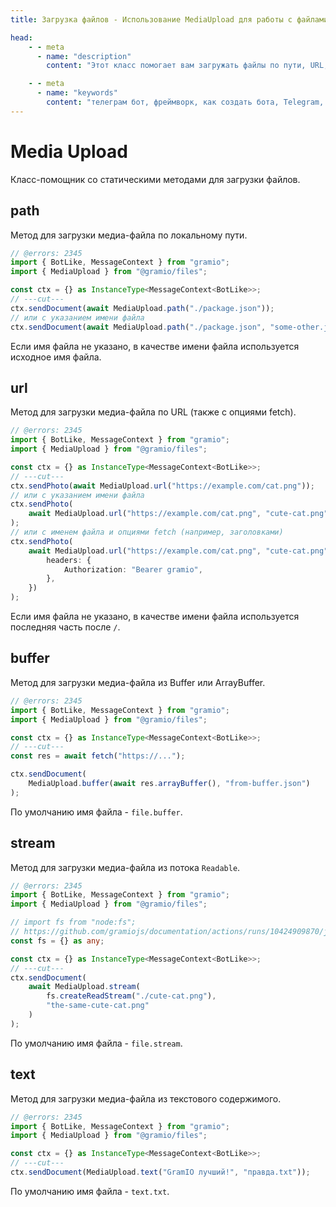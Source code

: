```yaml
---
title: Загрузка файлов - Использование MediaUpload для работы с файлами

head:
    - - meta
      - name: "description"
        content: "Этот класс помогает вам загружать файлы по пути, URL, потоку, буферу или тексту"

    - - meta
      - name: "keywords"
        content: "телеграм бот, фреймворк, как создать бота, Telegram, Telegram Bot API, GramIO, TypeScript, JavaScript, Node.JS, Nodejs, Deno, Bun, MediaUpload, загрузка файлов в Telegram, загрузка по URL, загрузка из файловой системы, загрузка из буфера, загрузка из потока, загрузка текста, локальные файлы, удаленные файлы, buffer, stream, path, url, text, InputFile, InputMedia, форматы загрузки файлов"
---
```


# Media Upload

Класс-помощник со статическими методами для загрузки файлов.

## path

Метод для загрузки медиа-файла по локальному пути.

```ts twoslash
// @errors: 2345
import { BotLike, MessageContext } from "gramio";
import { MediaUpload } from "@gramio/files";

const ctx = {} as InstanceType<MessageContext<BotLike>>;
// ---cut---
ctx.sendDocument(await MediaUpload.path("./package.json"));
// или с указанием имени файла
ctx.sendDocument(await MediaUpload.path("./package.json", "some-other.json"));
```

Если имя файла не указано, в качестве имени файла используется исходное имя файла.

## url

Метод для загрузки медиа-файла по URL (также с опциями fetch).

```ts twoslash
// @errors: 2345
import { BotLike, MessageContext } from "gramio";
import { MediaUpload } from "@gramio/files";

const ctx = {} as InstanceType<MessageContext<BotLike>>;
// ---cut---
ctx.sendPhoto(await MediaUpload.url("https://example.com/cat.png"));
// или с указанием имени файла
ctx.sendPhoto(
    await MediaUpload.url("https://example.com/cat.png", "cute-cat.png")
);
// или с именем файла и опциями fetch (например, заголовками)
ctx.sendPhoto(
    await MediaUpload.url("https://example.com/cat.png", "cute-cat.png", {
        headers: {
            Authorization: "Bearer gramio",
        },
    })
);
```

Если имя файла не указано, в качестве имени файла используется последняя часть после `/`.

## buffer

Метод для загрузки медиа-файла из Buffer или ArrayBuffer.

```ts twoslash
// @errors: 2345
import { BotLike, MessageContext } from "gramio";
import { MediaUpload } from "@gramio/files";

const ctx = {} as InstanceType<MessageContext<BotLike>>;
// ---cut---
const res = await fetch("https://...");

ctx.sendDocument(
    MediaUpload.buffer(await res.arrayBuffer(), "from-buffer.json")
);
```

По умолчанию имя файла - `file.buffer`.

## stream

Метод для загрузки медиа-файла из потока `Readable`.

```ts twoslash
// @errors: 2345
import { BotLike, MessageContext } from "gramio";
import { MediaUpload } from "@gramio/files";

// import fs from "node:fs";
// https://github.com/gramiojs/documentation/actions/runs/10424909870/job/28874689592 wtf
const fs = {} as any;

const ctx = {} as InstanceType<MessageContext<BotLike>>;
// ---cut---
ctx.sendDocument(
    await MediaUpload.stream(
        fs.createReadStream("./cute-cat.png"),
        "the-same-cute-cat.png"
    )
);
```

По умолчанию имя файла - `file.stream`.

## text

Метод для загрузки медиа-файла из текстового содержимого.

```ts twoslash
// @errors: 2345
import { BotLike, MessageContext } from "gramio";
import { MediaUpload } from "@gramio/files";

const ctx = {} as InstanceType<MessageContext<BotLike>>;
// ---cut---
ctx.sendDocument(MediaUpload.text("GramIO лучший!", "правда.txt"));
```

По умолчанию имя файла - `text.txt`.
